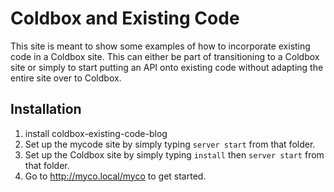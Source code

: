 # Coldbox and Existing Code
This site is meant to show some examples of how to incorporate existing code in a Coldbox site. This
can either be part of transitioning to a Coldbox site or simply to start putting an API onto existing code without
adapting the entire site over to Coldbox.

## Installation
1. install coldbox-existing-code-blog
2. Set up the mycode site by simply typing `server start` from that folder. 
3. Set up the Coldbox site by simply typing `install` then `server start` from that folder.
4. Go to http://myco.local/myco to get started. 



